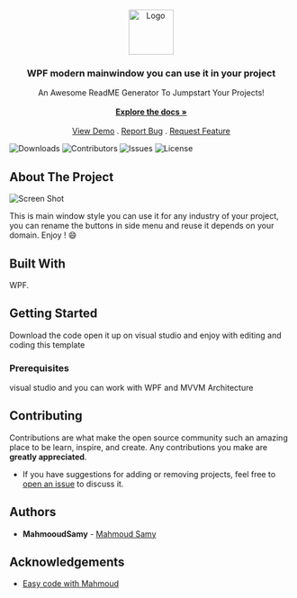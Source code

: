 <br/>
<p align="center">
  <a href="https://github.com/MahmooudSamy/Mainwindow">
    <img src="images/logo.png" alt="Logo" width="80" height="80">
  </a>

  <h3 align="center">WPF modern mainwindow you can use it in your project </h3>

  <p align="center">
    An Awesome ReadME Generator To Jumpstart Your Projects!
    <br/>
    <br/>
    <a href="https://github.com/MahmooudSamy/Mainwindow"><strong>Explore the docs »</strong></a>
    <br/>
    <br/>
    <a href="https://github.com/MahmooudSamy/Mainwindow">View Demo</a>
    .
    <a href="https://github.com/MahmooudSamy/Mainwindow/issues">Report Bug</a>
    .
    <a href="https://github.com/MahmooudSamy/Mainwindow/issues">Request Feature</a>
  </p>
</p>

![Downloads](https://img.shields.io/github/downloads/MahmooudSamy/Mainwindow/total) ![Contributors](https://img.shields.io/github/contributors/MahmooudSamy/Mainwindow?color=dark-green) ![Issues](https://img.shields.io/github/issues/MahmooudSamy/Mainwindow) ![License](https://img.shields.io/github/license/MahmooudSamy/Mainwindow) 

## About The Project

![Screen Shot](Imges/1.png)

This is main window style you can use it for any industry of your project, you can rename the buttons in side menu and reuse it depends on your domain. Enjoy ! :smile:

## Built With

WPF.

## Getting Started

Download the code open it up on visual studio and enjoy with editing and coding this template 

### Prerequisites
visual studio and you can work with  WPF and MVVM Architecture 

## Contributing

Contributions are what make the open source community such an amazing place to be learn, inspire, and create. Any contributions you make are **greatly appreciated**.
* If you have suggestions for adding or removing projects, feel free to [open an issue](https://github.com/MahmooudSamy/Mainwindow/issues/new) to discuss it.


## Authors

* **MahmooudSamy** - [Mahmoud Samy](https://github.com/MahmooudSamy/) 

## Acknowledgements

* [Easy code with Mahmoud](https://github.com/MahmooudSamy/)


